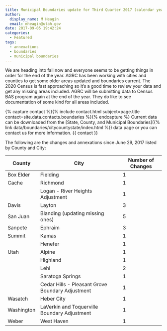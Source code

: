 ```yaml
---
title: Municipal Boundaries update for Third Quarter 2017 (calendar year)
author:
  display_name: M Heagin
  email: mheagin@utah.gov
date: 2017-09-05 19:42:24
categories:
  - Featured
tags:
  - annexations
  - boundaries
  - municipal boundaries
---
```

We are heading into fall now and everyone seems to be getting things in order for the end of the year. AGRC has been working with cities and counties to get some older areas updated and boundaries current. The 2020 Census is fast approaching so it’s a good time to review your data and get any missing areas included. AGRC will be submitting data to Census BAS program again at the end of the year. They do like to see documentation of some kind for all areas included.

{% capture contact %}{% include contact.html subject=page.title contact=site.data.contacts.boundaries %}{% endcapture %}
Current data can be downloaded from the [State, County, and Municipal Boundaries]({% link data/boundaries/citycountystate/index.html %}) data page or you can contact us for more information. {{ contact }}

The following are the changes and annexations since June 29, 2017 listed by County and City:

| County | City | Number of Changes |
| --- | --- | --- |
| Box Elder | Fielding | 1 |
| Cache | Richmond | 1 |
| | Logan - River Heights Adjustment | 1 |
| Davis | Layton | 3 |
| San Juan | Blanding (updating missing ones) | 5 |
| Sanpete | Ephraim | 3 |
| Summit | Kamas | 1 |
| | Henefer | 1 |
| Utah | Alpine | 1 |
| | Highland | 1 |
| | Lehi | 2 |
| | Saratoga Springs | 1 |
| | Cedar Hills - Pleasant Grove Boundary Adjustment | 1 |
| Wasatch | Heber City | 1 |
| Washington | LaVerkin and Toquerville Boundary Adjustment | 1 |
| Weber | West Haven | 1 |
